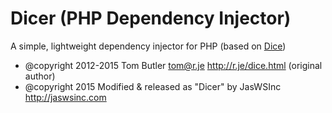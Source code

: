 # Dicer (PHP Dependency Injector)

A simple, lightweight dependency injector for PHP (based on [Dice](https://github.com/TomBZombie/Dice))

- @copyright 2012-2015 Tom Butler <tom@r.je> <http://r.je/dice.html> (original author)
- @copyright 2015 Modified & released as "Dicer" by JasWSInc <http://jaswsinc.com>
